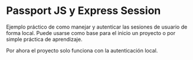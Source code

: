 # Passport JS y Express Session

Ejemplo práctico de como manejar y autenticar las sesiones de usuario de forma local. Puede usarse como base para el inicio un proyecto o por simple práctica de aprendizaje.

Por ahora el proyecto solo funciona con la autenticación local.